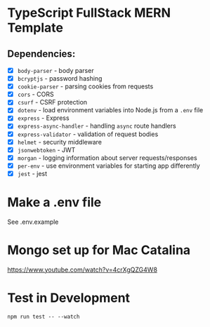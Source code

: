 # TypeScript FullStack MERN Template

## Dependencies:

- [x] `body-parser` - body parser
- [x] `bcryptjs` - password hashing
- [x] `cookie-parser` - parsing cookies from requests
- [x] `cors` - CORS
- [x] `csurf` - CSRF protection
- [x] `dotenv` - load environment variables into Node.js from a `.env` file
- [x] `express` - Express
- [x] `express-async-handler` - handling `async` route handlers
- [x] `express-validator` - validation of request bodies
- [x] `helmet` - security middleware
- [x] `jsonwebtoken` - JWT
- [x] `morgan` - logging information about server requests/responses
- [x] `per-env` - use environment variables for starting app differently
- [x] `jest` - jest

# Make a .env file

See .env.example

# Mongo set up for Mac Catalina

https://www.youtube.com/watch?v=4crXgQZG4W8

# Test in Development

`npm run test -- --watch`
<!-- 
# Test POST routes in Postman

1. Make a GET request to the server
2. copy the XSRF token set in the cookie 
3. put token in the header `XSRF-TOKEN` for you next POST request
4. any requests in between will invalidate the token, so you must repeat this pattern for every request -->

